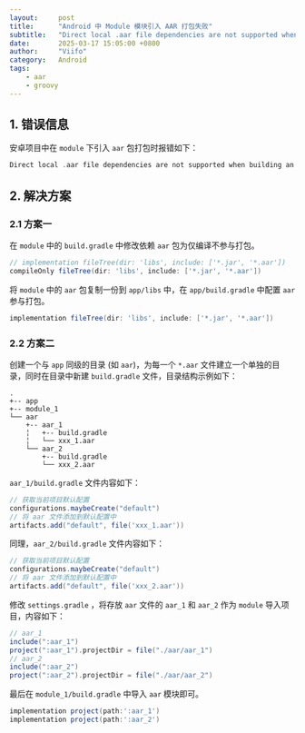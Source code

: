 ```yaml
---
layout:     post
title:      "Android 中 Module 模块引入 AAR 打包失败"
subtitle:   "Direct local .aar file dependencies are not supported when building an AAR"
date:       2025-03-17 15:05:00 +0800
author:     "Viifo"
category:   Android
tags:
    - aar
    - groovy
---
```




## 1. 错误信息

安卓项目中在 `module` 下引入 `aar` 包打包时报错如下：

```groovy
Direct local .aar file dependencies are not supported when building an AAR. The resulting AAR would be broken because the classes and Android resources from any local .aar file dependencies would not be packaged in the resulting AAR.
```



## 2. 解决方案
### 2.1 方案一

在 `module` 中的 `build.gradle` 中修改依赖 `aar` 包为仅编译不参与打包。 

```groovy
// implementation fileTree(dir: 'libs', include: ['*.jar', '*.aar'])
compileOnly fileTree(dir: 'libs', include: ['*.jar', '*.aar'])
```

将 `module` 中的 `aar` 包复制一份到 `app/libs` 中，在 `app/build.gradle` 中配置 `aar` 参与打包。

```groovy
implementation fileTree(dir: 'libs', include: ['*.jar', '*.aar'])
```



### 2.2 方案二

创建一个与 `app` 同级的目录 (如 `aar`)，为每一个 `*.aar` 文件建立一个单独的目录，同时在目录中新建 `build.gradle` 文件，目录结构示例如下：

```shell
.
+-- app
+-- module_1
└── aar
    +-- aar_1
    ╎   +-- build.gradle
    ╎   └── xxx_1.aar
    └── aar_2
        +-- build.gradle
        └── xxx_2.aar
```

`aar_1/build.gradle` 文件内容如下：

```groovy
// 获取当前项目默认配置
configurations.maybeCreate("default")
// 将 aar 文件添加到默认配置中
artifacts.add("default", file('xxx_1.aar'))
```

同理，`aar_2/build.gradle` 文件内容如下：

```groovy
// 获取当前项目默认配置
configurations.maybeCreate("default")
// 将 aar 文件添加到默认配置中
artifacts.add("default", file('xxx_2.aar'))
```



修改 `settings.gradle` ，将存放 `aar` 文件的 `aar_1` 和 `aar_2` 作为 `module` 导入项目，内容如下：

```groovy
// aar_1
include(":aar_1")
project(":aar_1").projectDir = file("./aar/aar_1")
// aar_2
include(":aar_2")
project(":aar_2").projectDir = file("./aar/aar_2")
```



最后在 `module_1/build.gradle` 中导入 `aar` 模块即可。

```groovy
implementation project(path:':aar_1')
implementation project(path:':aar_2')
```



